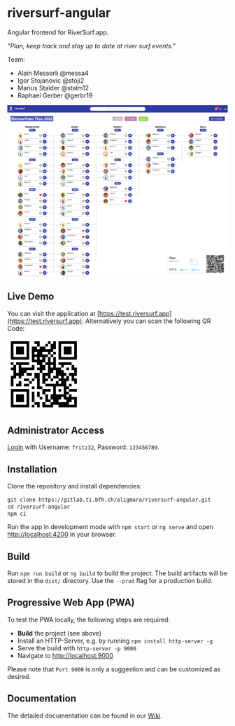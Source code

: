 # riversurf-angular

Angular frontend for RiverSurf.app.

*"Plan, keep track and stay up to date at river surf events."*

Team:

* Alain Messerli @messa4
* Igor Stojanovic @stoji2
* Marius Stalder @stalm12
* Raphael Gerber @gerbr19


![RiverSurf.app Result View](src/assets/images/riversurf-app.png)

## Live Demo

You can visit the application at [https://test.riversurf.app](https://test.riversurf.app). Alternatively you can scan the following QR Code:

![QR Code](src/assets/images/qr-code.png)


## Administrator Access

[Login](https://test.riversurf.app/login) with Username: `fritz32`, Password: `123456789`.


## Installation

Clone the repository and install dependencies:
```
git clone https://gitlab.ti.bfh.ch/aligmara/riversurf-angular.git
cd riversurf-angular
npm ci
```

Run the app in development mode with `npm start` or `ng serve` and open [http://localhost:4200](http://localhost:4200) in your browser.

## Build

Run `npm run build` or `ng build` to build the project. The build artifacts will be stored in the `dist/` directory. Use the `--prod` flag for a production build.


## Progressive Web App (PWA)

To test the PWA locally, the following steps are required:

* **Build** the project (see above)
* Install an HTTP-Server, e.g. by running `npm install http-server -g`
* Serve the build with `http-server -p 9000`
* Navigate to [http://localhost:9000](http://localhost:9000)

Please note that `Port 9000` is only a suggestion and can be customized as desired.


## Documentation

The detailed documentation can be found in our [Wiki](https://gitlab.ti.bfh.ch/aligmara/riversurf-angular/-/wikis/home).
